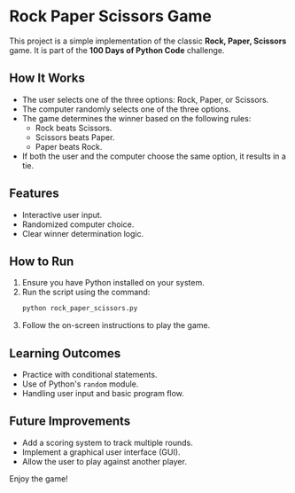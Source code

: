 # Rock Paper Scissors Game

This project is a simple implementation of the classic **Rock, Paper, Scissors** game. It is part of the **100 Days of Python Code** challenge.

## How It Works

- The user selects one of the three options: Rock, Paper, or Scissors.
- The computer randomly selects one of the three options.
- The game determines the winner based on the following rules:
  - Rock beats Scissors.
  - Scissors beats Paper.
  - Paper beats Rock.
- If both the user and the computer choose the same option, it results in a tie.

## Features

- Interactive user input.
- Randomized computer choice.
- Clear winner determination logic.

## How to Run

1. Ensure you have Python installed on your system.
2. Run the script using the command:
   ```bash
   python rock_paper_scissors.py
   ```
3. Follow the on-screen instructions to play the game.

## Learning Outcomes

- Practice with conditional statements.
- Use of Python's `random` module.
- Handling user input and basic program flow.

## Future Improvements

- Add a scoring system to track multiple rounds.
- Implement a graphical user interface (GUI).
- Allow the user to play against another player.

Enjoy the game!